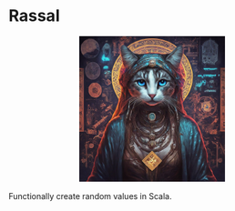 # Rassal

<p align="center">
    <img src="/docs/icon.jpeg" width="256" height="256" />
</p>

Functionally create random values in Scala.
